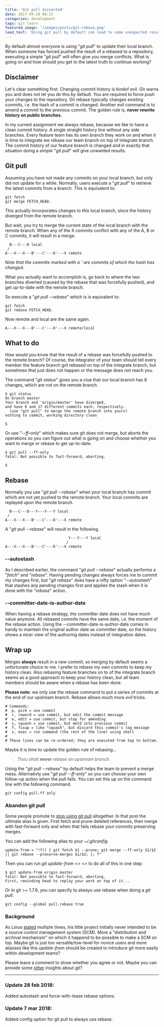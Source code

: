```yaml
---
title: 'Git pull dissected'
date: 2017-09-29 00:23
categories: development
tags: git learn
featured_image: '/images/posts/git-rebase.png'
lead_text: 'Using git pull by default can lead to some unexpected results when your branch has been rebased.'
---
```


By default almost everyone is using "_git pull_" to update their local branch.
When someone has forced pushed the result of a rebased to a repository, 
executing a simple "_git pull_" will often give you merge conflicts. What is
going on and how should you get to the latest truth to continue working?

## Disclaimer
Let's clear something first. Changing commit history is kindof evil. Git
warns you and does not let you do this by default. You are required to
force push your changes to the repository. Git rebase typically changes
existing commits, i.e. the hash of a commit is changed. Another evil command
is to amend a commit to the previous commit. The golden rule is, **never
rewrite history on public branches**.

In my current assignment we always rebase, because we like to have a clean
commit history. A single straight history line without any side branches.
Every feature team has its own branch they work on and when it is time to
integrate we rebase our team branch on top of integrate branch. The commit
history of our feature branch is changed and in exactly that situation
doing a _simple_ "_git pull_" will give unwanted results.

## Git pull
Assuming you have not made any commits on your local branch, but only
did not update for a while. Normally, users execute a "_git pull_" to
retrieve the latest commits from a branch. This is equivalent to:

```
git fetch
git merge FETCH_HEAD.
```

This actually incorporates changes to this local branch, since the history
diverged from the remote branch.

But wait, you try to merge the current state of the local branch with the 
remote branch. When any of the X commits conflict with any of the A, B or C
commits, it will result in a merge.

```
  B---C---D local
 /
A---X---X---B'---C'---D'---X remote
```

_Note that the commits marked with a *'* are commits of which the hash has
changed._

What you actually want to accomplish is, go back to where the two branches
diverted (caused by the rebase that was forcefully pushed), and get up-to-date
with the remote branch.

So execute a "_git pull \--rebase_" which is is equivalent to:

```
git fetch
git rebase FETCH_HEAD.
```

Now remote and local are the same again.
```
A---X---X---B'---C'---D'---X remote/local
```

## What to do
How would you know that the result of a rebase was forcefully pushed to the 
remote branch? Of course, the integrator of your team should tell every member
the feature branch got rebased on top of the integrate branch, but sometimes
that just does not happen or the message does not reach you.

The command "_git status_" gives you a clue that our local branch has 8 changes,
which are not on the remote branch.

```console
$ git status
On branch master
Your branch and 'origin/master' have diverged,
and have 8 and 17 different commits each, respectively.
  (use "git pull" to merge the remote branch into yours)
nothing to commit, working directory clean

$
```

Or use "_\--ff-only_" which makes sure git does not merge, but aborts the 
operations so you can figure out what is going on and choose whether you 
want to merge or rebase to get up-to-date.

```console
$ git pull --ff-only
fatal: Not possible to fast-forward, aborting.

$
```

## Rebase
Normally you use "_git pull \--rebase_" when your local branch has commit 
which are not yet pushed to the remote branch. Your local commits are 
replayed upon the remote branch.

```
  B---C---D---Y---Y---Y local
 /
A---X---X---B'---C'---D'---X remote
```

A "_git pull \--rebase_" will result in the following.

```
                             Y---Y---Y local
                            /
A---X---X---B'---C'---D'---X remote
```

### \--autostash
As I described earlier, the command "_git pull \--rebase_" actually
performs a "_fetch_" and "_rebase_". Having pending changes always 
forces me to commit my changes first, but "_git rebase_" does have
a nifty option "_\--autostash_" that stashes any pending changes 
first and applies the stash when it is done with the "_rebase_" action.

### \--committer-date-is-author-date
When having a rebase strategy, the committer date does not have much value
anymore. All rebased commits have the same date, i.e. the moment of the
rebase action. Using the \--committer-date-is-author-date comes in handy
to maintain the original author date as committer date, so the history
shows a nicer view of the authoring dates instead of integration dates. 

## Wrap up
Merges **always** result in a new commit, so merging by default seems
a unfortunate choice to me. I prefer to rebase my own commits to keep
my history clean. Also rebasing feature branches on to of the integrate
branch seems as a good approach to keep your history clean, but all team
members should be aware when a rebase has been done.

**Please note:** we only use the rebase command to put a series of commits
at the end of our upstream branch. Rebase allows much more _evil_ tricks.
```
# Commands:
#  p, pick = use commit
#  r, reword = use commit, but edit the commit message
#  e, edit = use commit, but stop for amending
#  s, squash = use commit, but meld into previous commit
#  f, fixup = like "squash", but discard this commit's log message
#  x, exec = run command (the rest of the line) using shell
#
# These lines can be re-ordered; they are executed from top to bottom.
```

Maybe it is time to update the golden rule of rebasing...  
> _Thou shalt **never** rebase an upstream branch._
<i class="fa fa-quote-left fa-pull-left fa-border" aria-hidden="true"></i>
<i class="fa fa-quote-right fa-border" aria-hidden="true"></i>

Using the "_git pull \--rebase_" by default helps the team to prevent a merge
mess. Alternativly use "_git pull \--ff-only_" so you can choose your own
follow-up action when the pull fails. You can set this up on the command
line with the following command.

```console
git config pull.ff only
```
### Abandon git pull
Some people promote to [stop using git pull](https://adamcod.es/2014/12/10/git-pull-correct-workflow.html)
altogether. In that post the ultimate alias is given. First fetch and prune
deleted references, then merge with fast-forward only and when that fails
rebase your commits preserving merges.

You can add the following alias to your _~/.gitconfig_.
```
update-from = "!f() { git fetch $1 --prune; git merge --ff-only $1/$2 || git rebase --preserve-merges $1/$2; }; f"
```

Then you can run _git update-from <<remote>> <<branch-name>>_ to do all of this in one step:
```console
$ git update-from origin master
fatal: Not possible to fast-forward, aborting.
First, rewinding head to replay your work on top of it...
```

Or in git >= 1.7.9, you can specify to always use rebase when doing a _git pull_:
```
git config --global pull.rebase true
```

### Background
As Linus [stated](https://marc.info/?l=linux-kernel&m=111293537202443)
multiple times, his little project initially never intended to be a
source control management system (SCM). More a "distribution and archival
mechanism" on which it happend to be possible to make a SCM on top.
Maybe git is just too versatile/low-level for novice users and more
aliasses like this _update-from_ should be created to introduce git
more easily within development teams?

Please leave a comment to show whether you agree or not. Maybe you can
provide some [other](https://stevebennett.me/2012/02/24/10-things-i-hate-about-git/)
insights about git?

---

### Update 28 feb 2018:
Added autostash and force-with-lease rebase options.
### Update 7 mar 2018:
Added config option for git pull to always use rebase.
